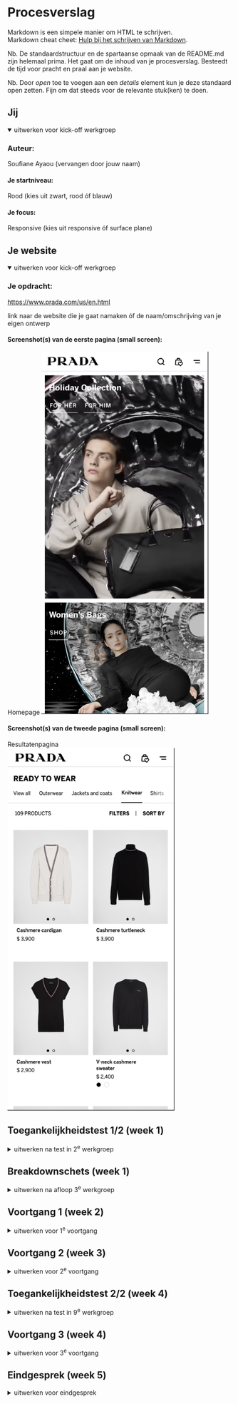 # Procesverslag
Markdown is een simpele manier om HTML te schrijven.  
Markdown cheat cheet: [Hulp bij het schrijven van Markdown](https://github.com/adam-p/markdown-here/wiki/Markdown-Cheatsheet).

Nb. De standaardstructuur en de spartaanse opmaak van de README.md zijn helemaal prima. Het gaat om de inhoud van je procesverslag. Besteedt de tijd voor pracht en praal aan je website.

Nb. Door *open* toe te voegen aan een *details* element kun je deze standaard open zetten. Fijn om dat steeds voor de relevante stuk(ken) te doen.





## Jij

<details open>
  <summary>uitwerken voor kick-off werkgroep</summary>

  ### Auteur:
  Soufiane Ayaou (vervangen door jouw naam)

  #### Je startniveau:
  Rood (kies uit zwart, rood óf blauw)

  #### Je focus:
  Responsive (kies uit responsive óf surface plane)
 
</details>





## Je website

<details open>
  <summary>uitwerken voor kick-off werkgroep</summary>

  ### Je opdracht:
  https://www.prada.com/us/en.html

  link naar de website die je gaat namaken óf de naam/omschrijving van je eigen ontwerp

  #### Screenshot(s) van de eerste pagina (small screen): 
Homepage   <img src="readme-images/homepage.png" width="375px" alt="homepage">

  #### Screenshot(s) van de tweede pagina (small screen):
  Resultatenpagina  
  <img src="readme-images/resultatenpagina.png" width="375px" alt="resultatenpagina">
 
</details>



## Toegankelijkheidstest 1/2 (week 1)

<details>
  <summary>uitwerken na test in 2<sup>e</sup> werkgroep</summary>
Toegankelijk is van belang bij het ontwerpen van een website dat voor iedereen, met een beperking of niet, is bedoeld. 
Met deze toegangkelijkheidstest bekijk ik hoe de Prada website voldoet aan de toegankelijkheid voor alle gebruikers met behulp van een screen reader en beperkingen. 

  ### Bevindingen
  Lijst met je bevindingen die in de test naar voren kwamen:

  bril met vlek:
  - 80% van de scherm is niet te lezen. 
  - inzoomen heeft een beetje nut om wat meer van de scherm te kunnen lezen.
  - enkel het deel van de linker- en rechterkant van het scherm is nog te zien.
  - De afstand tot het scherm bepaald op je het scherm beter ziet of niet.

  bril met kleine gaatjes:
  - scherm is nog prima te lezen.
  - moeilijk het geheel in een keer te zien.
  - moet aandachtig gaan zoeken om te navigeren.
  - moet dichtbij het scherm kijken om het scherp te kunnen zien. 

  screen reader:
  - geen h1 op homepage.
  - de kopjes worden goed voorgelezen
  - de elementen in de navgiatie-balk wordt niet gezien als linkjes, maar als formulierregelaars. Dit geldt ook voor de social media icoontjes. 
  - in de footer staan er ook linkjes, maar deze worden ook niet erkent als linkjes, maar als een kop. 

</details>



## Breakdownschets (week 1)

<details>
  <summary>uitwerken na afloop 3<sup>e</sup> werkgroep</summary>

  ### de hele pagina: 
  <img src="readme-images/ss-homepage.png" width="375px" alt="breakdown van de hele pagina">

  ### dynamisch deel (bijv menu): 
  <img src="readme-images/dummy-plaatje.jpg" width="375px" alt="breakdown van een dynamisch deel">

  ### wellicht nog een dynamisch deel (bijv filter): 
  <img src="readme-images/dummy-plaatje.jpg" width="375px" alt="breakdown van nog een dynamisch deel">

</details>





## Voortgang 1 (week 2)

<details>
  <summary>uitwerken voor 1<sup>e</sup> voortgang</summary>

  ### Stand van zaken
  hier dit ging goed & dit was lastig (neem ook screenshots op van delen van je website en code)
 
 Dit ging goed:
 - HTML opstellen
 - Begin maken aan css
 - flexbox onder de knien krijgen
 
 Dit was lastig:
 - Functionerende hamburgermenu maken
 - sections op verschillende pagina's aanspreken in css zonder gebruik te maken van classes.
 

  ### Agenda voor meeting
  samen met je groepje opstellen

  | Bibi            | Tim         | Felix    | Soufiane       |
  | ---            | ---                | ---          | ---              |
  | - Typografie opdracht lastig
  | - Misschien andere site doen (Guess)          | - Keuze lastig responsive of surfaceplane             | Web raar ingedeeld, hoe dat aanpakken?. HTML in orde?       | HTML in orde?    |


  ### Verslag van meeting
  hier na afloop snel de uitkomsten van de meeting vastleggen

  - logo is h1--> alt: homepage prada
  - navigatie icoontjes kunnen nav worden--> kan ook toegevoegd worden bij de listitems.
  - te veel sections--> zijn de sections echt nodig?
  - op de resultatenpagina kun je de afbeedlingen (producten) als articles gebruiken. 
  - navigatie mag simpeler. 
  - productpagina is beter dan homepage--> homepage is onoverzichtelijk.
  - je kunt de homepage verbeteren. 
  - language aanpassen naar dezelfde language als de pagina.
  - voeg eventueel een formulier toe voor hoger cijfer.

</details>





## Voortgang 2 (week 3)

<details>
  <summary>uitwerken voor 2<sup>e</sup> voortgang</summary>

  ### Stand van zaken
  hier dit ging goed & dit was lastig (neem ook screenshots op van delen van je website en code)


  ### Agenda voor meeting
  samen met je groepje opstellen

  | student 1      | student 2          | student 3    | student 4        |
  | ---            | ---                | ---          | ---              |
  | dit bespreken  | en dit             | en ik dit    | en dan ik dat    |
  | en dat ook nog | dit als er tijd is | nog een punt | dit wil ik zeker |
  | ...            | ...                | ...          | ...              |


  ### Verslag van meeting
  hier na afloop snel de uitkomsten van de meeting vastleggen

  - let op op order van h1, h2 enz.
  - niet te veel sections gebruiken.
  - mag meerdere css documenten aanmaken. 

</details>





## Toegankelijkheidstest 2/2 (week 4)

<details>
  <summary>uitwerken na test in 9<sup>e</sup> werkgroep</summary>

  ### Bevindingen
  Lijst met je bevindingen die in de test naar voren kwamen (geef ook aan wat er verbeterd is):

  - screenreader leest nu alle linkes goed.
  - headers leest het goed.
  - alt tekst ben ik bij sommige afbeeldingen vergeten. 

</details>





## Voortgang 3 (week 4)

<details>
  <summary>uitwerken voor 3<sup>e</sup> voortgang</summary>

  ### Stand van zaken
  hier dit ging goed & dit was lastig (neem ook screenshots op van delen van je website en code)


  ### Agenda voor meeting
  samen met je groepje opstellen

  | soufiane      | student 2          | student 3    | student 4        |
  | ---            | ---                | ---          | ---              |
  | dit bespreken  | en dit             | en ik dit    | en dan ik dat    |
  | en dat ook nog | dit als er tijd is | nog een punt | dit wil ik zeker |
  | is mijn hamburgermenu goed?
    moet ik alle knoppen interactief maken?          | ...                | ...          | ...              |


  ### Verslag van meeting
  hier na afloop snel de uitkomsten van de meeting vastleggen

  - named grids zijn handig
  - focus state kun je vormgeven
  - hamburgermenu mot van de lesopdracht komen
  - zoekelementen en andere interactieve elementen hoeven niet werkend te zijn. 
  - richt je met name op responsive
  - maak je site aantrekkelijker met hovers. 
  - het is leuk als je je richt op ook hele kleine schermen, maar dat hoeft niet. minimaal schermen van 320px breed. 
  - de horizontal slidebar op de product pagina moet wat afstand doen van de tekst.
  - inputype email is handig voor op telefoons, want dan heeft de toetstenboard email elementen. 
  - form element moet je verbeteren. 
  - je mag divs gebruiken om te stijlen als een groepering geen betekenis heeft. als er een andere tag is die de groepering beter beschrijft dan moet je dat element gebruiken. 

</details>





## Eindgesprek (week 5)

<details>
  <summary>uitwerken voor eindgesprek</summary>

  ### Je uitkomst - karakteristiek screenshots:
  <img src="readme-images/1.2.png" width="375px" alt="schermafbeelding homepage">
  <img src="readme-images/1.3.png" width="375px" alt="schermafbeelding homepage">

  Ik ben trots op wat ik in een korte tijd heb kunnen maken. Ik heb veek geleerd, met name met responsive werken en dingen positioneren. 


  ### Dit ging goed/Heb ik geleerd: 
  Korte omschrijving met plaatjes

  <img src="readme-images/1.1.png" width="375px" alt="schermafbeelding hamburgermenu open">
  ik heb geleerd hoe ik een hamburgermenu maak. Ik vond het op het begin erg lastig, met name het onderdeel met javascript, maar het is me toch wel gelukt!


<img src="readme-images/grid.png" width="375px" alt="top">
  Verder was met een grid werken voor mij nieuw. Deze functie heeft mij enorm veel geholpen bij het maken van de website. 

  <img src="readme-images/navbar.png" width="375px" alt="top">
  Een navbar maken vond ik altijd erg lastig en ik was er altijd erg lang mee bezig en begreep het niet helemaal. Nu ik de opdrachten die ik tijdens de lessen heb gemaakt, begrijp ik het en is het eigen echt makkelijk geworden.

  ### Dit was lastig/Is niet gelukt:

Wat ik erg lastig vond aan het bouwen van mijn site is het werkeh met javascrip voor de hamburgermenu. Ik vind javascrip echt lastig vanwege de taal waarmee je moet werken (vind ik gewoon lastig te begrijpen. ik heb hulp gevraagd aan docenten, leerlingen en ik heb de lesopdracht van de hamburgermenu ook gemaakt. Dit heeft me toch wel geholpen bij het maken van de hamburgermenu. 

  





## Bronnenlijst

<details open>
  <summary>continu bijhouden terwijl je werkt</summary>

  Nb. Wees specifiek ('css-tricks' als bron is bijv. niet specifiek genoeg). 
  Nb. ChatGpT en andere AI horen er ook bij.
  Nb. Vermeld de bronnen ook in je code.

  1. Bij het maken van de form (email) --> https://www.w3schools.com/howto/tryit.asp?filename=tryhow_css_register_form en https://www.toptal.com/designers/htmlarrows/arrows/ 
  2. Voor de video die automatisch afspeeld en bediend kan worden --> https://www.w3schools.com/tags/att_video_autoplay.asp 
  

</details>